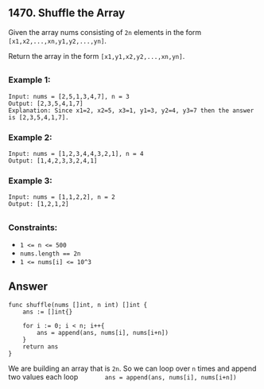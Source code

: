## 1470. Shuffle the Array

Given the array nums consisting of `2n` elements in the form `[x1,x2,...,xn,y1,y2,...,yn]`.

Return the array in the form `[x1,y1,x2,y2,...,xn,yn]`.
##

### Example 1:
```
Input: nums = [2,5,1,3,4,7], n = 3
Output: [2,3,5,4,1,7] 
Explanation: Since x1=2, x2=5, x3=1, y1=3, y2=4, y3=7 then the answer is [2,3,5,4,1,7].
```
### Example 2:
```
Input: nums = [1,2,3,4,4,3,2,1], n = 4
Output: [1,4,2,3,3,2,4,1]
```
### Example 3:
```
Input: nums = [1,1,2,2], n = 2
Output: [1,2,1,2]
```
##
### Constraints:

- `1 <= n <= 500`
- `nums.length == 2n`
- `1 <= nums[i] <= 10^3`


## Answer
```
func shuffle(nums []int, n int) []int {
    ans := []int{}

    for i := 0; i < n; i++{
        ans = append(ans, nums[i], nums[i+n])
    }
    return ans
}
```

We are building an array that is `2n`. So we can loop over `n` times and append two values each loop `        ans = append(ans, nums[i], nums[i+n])
`
